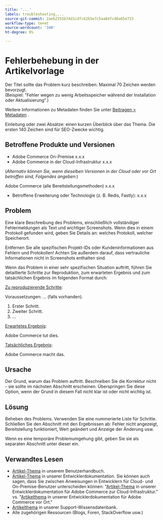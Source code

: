 ```yaml
---
title: '...'
labels: troubleshooting,...
source-git-commit: 2aeb2355b74d1cdfc62b5e7c5aa04fcd0a654733
workflow-type: tm+mt
source-wordcount: '340'
ht-degree: 0%

---
```



# Fehlerbehebung in der Artikelvorlage

Der Titel sollte das Problem kurz beschreiben. Maximal 70 Zeichen werden bevorzugt.<br/>
(Beispiel: &quot;Fehler wegen zu wenig Arbeitsspeicher während der Installation oder Aktualisierung&quot;.)

Weitere Informationen zu Metadaten finden Sie unter [Beitragen > Metadaten](../../CONTRIBUTING.md#metadata) .

Einleitung oder zwei Absätze: einen kurzen Überblick über das Thema. Die ersten 140 Zeichen sind für SEO-Zwecke wichtig.

## Betroffene Produkte und Versionen

* Adobe Commerce On-Premise x.x.x
* Adobe Commerce in der Cloud-Infrastruktur x.x.x

(*Alternativ können Sie, wenn dieselben Versionen in der Cloud oder vor Ort betroffen sind, Folgendes angeben:*)

Adobe Commerce (alle Bereitstellungsmethoden) x.x.x

* Betroffene Erweiterung oder Technologie (z. B. Redis, Fastly): x.x.x

## Problem

Eine klare Beschreibung des Problems, einschließlich vollständiger Fehlermeldungen als Text und wichtiger Screenshots.
Wenn dies in einem Protokoll gefunden wird, geben Sie Details an: welches Protokoll, welcher Speicherort.

Entfernen Sie alle spezifischen Projekt-IDs oder Kundeninformationen aus Fehlern und Protokollen! Achten Sie außerdem darauf, dass vertrauliche Informationen nicht in Screenshots enthalten sind.

Wenn das Problem in einer sehr spezifischen Situation auftritt, führen Sie detaillierte Schritte zur Reproduktion, zum erwarteten Ergebnis und zum tatsächlichen Ergebnis im folgenden Format durch:

<u>Zu reproduzierende Schritte</u>:

Voraussetzungen: ... (falls vorhanden).

1. Erster Schritt.
1. Zweiter Schritt.
1. ...

<u>Erwartetes Ergebnis</u>:

Adobe Commerce tut dies.

<u>Tatsächliches Ergebnis</u>:

Adobe Commerce macht das.

## Ursache

Der Grund, warum das Problem auftritt. Beschreiben Sie die Korrektur nicht - sie sollte im nächsten Abschnitt erscheinen. Überspringen Sie diese Option, wenn der Grund in diesem Fall nicht klar ist oder nicht wichtig ist.

## Lösung

Beheben des Problems. Verwenden Sie eine nummerierte Liste für Schritte.
Schließen Sie den Abschnitt mit den Ergebnissen ab: Fehler nicht angezeigt, Bereitstellung funktioniert, Wert geändert und Anzeige der Änderung usw.

Wenn es eine temporäre Problemumgehung gibt, geben Sie sie als separaten Abschnitt unter dieser ein.

## Verwandtes Lesen

* [Artikel-Thema](https://experienceleague.adobe.com/en/docs/commerce-admin/user-guides/home) in unserem Benutzerhandbuch.
* [Artikel-Thema](https://developer.adobe.com/commerce/docs/) in unserer Entwicklerdokumentation. Sie können auch sagen, dass Sie zwischen Anweisungen in Entwicklern für Cloud- und On-Premise-Benutzer unterscheiden können: &quot;[Artikel-Thema](https://developer.adobe.com/commerce/docs/) in unserer Entwicklerdokumentation für Adobe Commerce zur Cloud-Infrastruktur.&quot; vs. &quot;[Artikelthema](https://developer.adobe.com/commerce/docs/) in unserer Entwicklerdokumentation für Adobe Commerce vor Ort.&quot;
* [Artikelthema](https://support.magento.com/hc/en-us) in unserer Support-Wissensdatenbank.
* Alle zugehörigen Ressourcen (Blogs, Foren, StackOverflow usw.)
